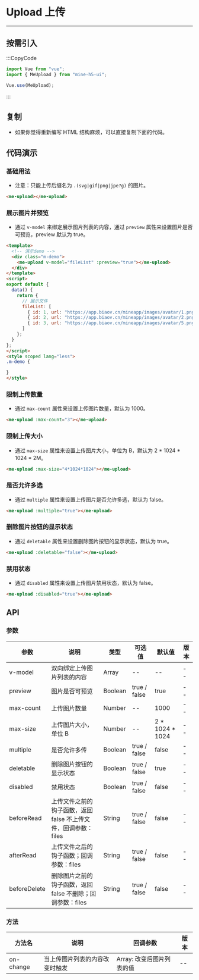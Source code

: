 # Upload 上传

---

## 按需引入

:::CopyCode

```JavaScript
import Vue from "vue";
import { MeUpload } from "mine-h5-ui";

Vue.use(MeUpload);
```

:::

## 复制

- 如果你觉得重新编写 HTML 结构麻烦，可以直接复制下面的代码。

## 代码演示

### 基础用法

- 注意：只能上传后缀名为 `.(svg|gif|png|jpe?g)` 的图片。

```HTML
<me-upload></me-upload>
```

### 展示图片并预览

- 通过 `v-model` 来绑定展示图片列表的内容，通过 `preview` 属性来设置图片是否可预览，preview 默认为 true。

```HTML
<template>
  <!-- 演示demo -->
  <div class="m-demo">
    <me-upload v-model="fileList" :preview="true"></me-upload>
  </div>
</template>
<script>
export default {
  data() {
    return {
      // 展示文件
      fileList: [
        { id: 1, url: "https://app.biaov.cn/mineapp/images/avatar/1.png" },
        { id: 2, url: "https://app.biaov.cn/mineapp/images/avatar/2.png" },
        { id: 3, url: "https://app.biaov.cn/mineapp/images/avatar/5.png" }
      ]
    };
  }
};
</script>
<style scoped lang="less">
.m-demo {

}
</style>
```

### 限制上传数量

- 通过 `max-count` 属性来设置上传图片数量，默认为 1000。

```HTML
<me-upload :max-count="3"></me-upload>
```

### 限制上传大小

- 通过 `max-size` 属性来设置上传图片大小，单位为 B，默认为 2 \* 1024 \* 1024 = 2M。

```HTML
<me-upload :max-size="4*1024*1024"></me-upload>
```

### 是否允许多选

- 通过 `multiple` 属性来设置上传图片是否允许多选，默认为 false。

```HTML
<me-upload :multiple="true"></me-upload>
```

### 删除图片按钮的显示状态

- 通过 `deletable` 属性来设置删除图片按钮的显示状态，默认为 true。

```HTML
<me-upload :deletable="false"></me-upload>
```

### 禁用状态

- 通过 `disabled` 属性来设置上传图片禁用状态，默认为 false。

```HTML
<me-upload :disabled="true"></me-upload>
```

## API

### 参数

| 参数         | 说明                                                           | 类型    | 可选值       | 默认值            | 版本 |
| ------------ | -------------------------------------------------------------- | ------- | ------------ | ----------------- | ---- |
| v-model      | 双向绑定上传图片列表的内容                                     | Array   | --           | --                | --   |
| preview      | 图片是否可预览                                                 | Boolean | true / false | true              | --   |
| max-count    | 上传图片数量                                                   | Number  | --           | 1000              | --   |
| max-size     | 上传图片大小，单位 B                                           | Number  | --           | 2 \* 1024 \* 1024 | --   |
| multiple     | 是否允许多传                                                   | Boolean | true / false | false             | --   |
| deletable    | 删除图片按钮的显示状态                                         | Boolean | true / false | true              | --   |
| disabled     | 禁用状态                                                       | Boolean | true / false | false             | --   |
| beforeRead   | 上传文件之前的钩子函数，返回 false 不上传文件，回调参数：files | String  | true / false | false             | --   |
| afterRead    | 上传文件之后的钩子函数；回调参数：files                        | String  | true / false | false             | --   |
| beforeDelete | 删除图片之前的钩子函数，返回 false 不删除；回调参数：files     | String  | true / false | false             | --   |

### 方法

| 方法名    | 说明                           | 回调参数                  | 版本 |
| --------- | ------------------------------ | ------------------------- | ---- |
| on-change | 当上传图片列表的内容改变时触发 | Array: 改变后图片列表的值 | --   |
